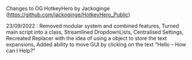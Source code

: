 
Changes to OG HotkeyHero by Jackoginge (https://github.com/jackoginge/HotkeyHero_Public)

23/09/2022 :
  Removed modular system and combined features, 
  Turned main script into a class, 
  Streamlined DropdownLists, 
  Centralised Settings, 
  Recreated Replacer with the idea of using a object to store the text expansions, 
  Added ability to move GUI by clicking on the text “Hello – How can I Help?”
